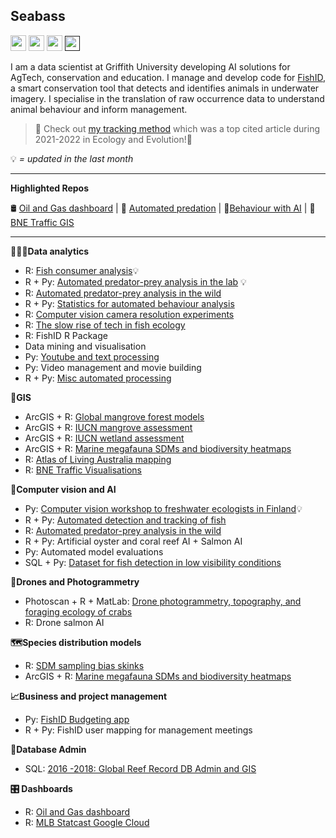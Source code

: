 ## Seabass
<p><a href="https://www.twitter.com/seabassphd"><img src="https://img.shields.io/badge/twitter-%231DA1F2.svg?&style=for-the-badge&logo=twitter&logoColor=white" height=25></a> <a href="https://www.linkedin.com/in/sebastianlopez-marcano/"><img src="https://img.shields.io/badge/linkedin-%230077B5.svg?&style=for-the-badge&logo=linkedin&logoColor=white" height=25></a> <a href="https://scholar.google.com/citations?user=NLdPbb0AAAAJ&hl=en"><img src="https://img.shields.io/badge/Google_Scholar-4285F4?style=for-the-badge&logo=google-scholar&logoColor=white" height=25></a>  <a href =""> <img src="https://hits.seeyoufarm.com/api/count/incr/badge.svg?url=https%3A%2F%2Fgithub.com%2F{slopezmarcano}1212%2Fhit-counter" height=24></a>

I am a data scientist at Griffith University developing AI solutions for AgTech, conservation and education. I manage and develop code for [FishID](https://ardc.edu.au/project/fishid/), a smart conservation tool that detects and identifies animals in underwater imagery. I specialise in the translation of raw occurrence data to understand animal behaviour and inform management. 

> 🚀 Check out [my tracking method](https://github.com/slopezmarcano/automated-fish-tracking) which was a top cited article during 2021-2022 in Ecology and Evolution!🚀

💡 *= updated in the last month*

----
**Highlighted Repos**

🛢️ [Oil and Gas dashboard](https://github.com/slopezmarcano/oil-gas-dashboard) | 🦈 [Automated predation](https://github.com/slopezmarcano/live-play-together-fishid) | 🧠[Behaviour with AI](https://github.com/slopezmarcano/sem-for-automated-animal-behaviour) | 🚥 [BNE Traffic GIS](https://github.com/slopezmarcano/2018_traffic_visualisation)


-----
**👨🏽‍💻Data analytics**
- R: [Fish consumer analysis](https://github.com/slopezmarcano/fish-consumer)💡
- R + Py: [Automated predator-prey analysis in the lab](https://github.com/slopezmarcano/utas-lobster-predation) 💡
- R: [Automated predator-prey analysis in the wild](https://github.com/slopezmarcano/live-play-together-fishid) 
- R + Py: [Statistics for automated behaviour analysis](https://github.com/slopezmarcano/sem-for-automated-animal-behaviour)
- R: [Computer vision camera resolution experiments](https://www.notion.so/glowfishid/Influence-of-image-resolution-on-deep-learning-models-940a4a0971df4e22abe93eec9ec31568?pvs=4)
- R: [The slow rise of tech in fish ecology](https://doi.org/10.1002/aqc.3432)
- R: FishID R Package
- Data mining and visualisation
- Py: [Youtube and text processing](https://github.com/slopezmarcano/gmm_gut_check_analysis)
- Py: Video management and movie building
- R + Py: [Misc automated processing](https://github.com/slopezmarcano/Dump)

**📍GIS**
- ArcGIS + R: [Global mangrove forest models](https://doi.org/10.1016/j.biocon.2020.108637)
- ArcGIS + R: [IUCN mangrove assessment](https://doi.org/10.1016/j.biocon.2020.108751)
- ArcGIS + R: [IUCN wetland assessment](https://doi.org/10.1016/j.ecolind.2020.106489)
- ArcGIS + R: [Marine megafauna SDMs and biodiversity heatmaps](https://www.cell.com/trends/ecology-evolution/fulltext/S0169-5347(19)30109-0?_returnURL=https%3A%2F%2Flinkinghub.elsevier.com%2Fretrieve%2Fpii%2FS0169534719301090%3Fshowall%3Dtrue)
- R: [Atlas of Living Australia mapping](https://github.com/slopezmarcano/ala-mapping)
- R: [BNE Traffic Visualisations](https://github.com/slopezmarcano/2018_traffic_visualisation)

**🧠Computer vision and AI**
- Py: [Computer vision workshop to freshwater ecologists in Finland](https://github.com/slopezmarcano/fishid-workshop-finland)💡
- R + Py: [Automated detection and tracking of fish](https://github.com/slopezmarcano/automated-fish-tracking)
- R: [Automated predator-prey analysis in the wild](https://github.com/slopezmarcano/live-play-together-fishid)
- R + Py: Artificial oyster and coral reef AI + Salmon AI
- Py: Automated model evaluations
- SQL + Py: [Dataset for fish detection in low visibility conditions](https://github.com/slopezmarcano/dataset-fish-detection-low-visibility)

**🛫Drones and Photogrammetry**
- Photoscan + R + MatLab: [Drone photogrammetry, topography, and foraging ecology of crabs](https://sketchfab.com/3d-models/3d-reconstruction-sandgate-10050-c6a7e392213b450aac895cde2666c278)
- R: Drone salmon AI

**🗺️Species distribution models**
- R: [SDM sampling bias skinks](https://github.com/slopezmarcano/skinks-occurrences)
- ArcGIS + R: [Marine megafauna SDMs and biodiversity heatmaps](https://www.cell.com/trends/ecology-evolution/fulltext/S0169-5347(19)30109-0?_returnURL=https%3A%2F%2Flinkinghub.elsevier.com%2Fretrieve%2Fpii%2FS0169534719301090%3Fshowall%3Dtrue)

**📈Business and project management**
- Py: [FishID Budgeting app](https://github.com/slopezmarcano/fishid-budgeting)
- R + Py: FishID user mapping for management meetings

**📀Database Admin**
- SQL: [2016 -2018: Global Reef Record DB Admin and GIS](https://espace.library.uq.edu.au/view/UQ:734799)

**🎛️ Dashboards**
- R: [Oil and Gas dashboard](https://github.com/slopezmarcano/oil-gas-dashboard)
- R: [MLB Statcast Google Cloud](https://github.com/slopezmarcano/statcast-2022)
